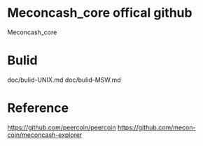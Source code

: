 # Meconcash_core offical github
Meconcash_core

# Bulid
doc/bulid-UNIX.md
doc/bulid-MSW.md

# Reference
https://github.com/peercoin/peercoin
https://github.com/mecon-coin/meconcash-explorer
